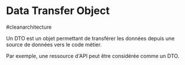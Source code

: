 # Data Transfer Object

#cleanarchitecture

Un DTO est un objet permettant de transférer les données depuis une source de données vers le code métier.

Par exemple, une ressource d'API peut être considérée comme un DTO.
